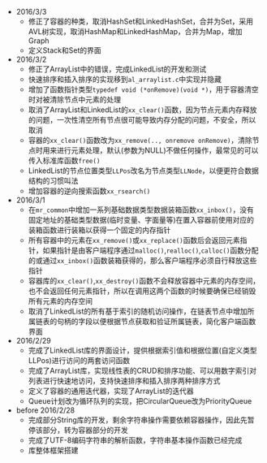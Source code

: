 - 2016/3/3
	- 修正了容器的种类，取消HashSet和LinkedHashSet，合并为Set，采用AVL树实现，取消HashMap和LinkedHashMap，合并为Map，增加Graph
	- 定义Stack和Set的界面
- 2016/3/2
	- 修正了ArrayList中的错误，完成LinkedList的开发和测试
	- 快速排序和插入排序的实现移到`al_arraylist.c`中实现并隐藏
	- 增加了函数指针类型`typedef void (*onRemove)(void *)`，用于容器清空时对被清除节点中元素的处理
	- 取消了ArrayList和LinkedList的`xx_clear()`函数，因为节点元素内存释放的问题，一次性清空所有节点很可能导致内存分配的问题，不安全，所以取消
	- 容器的`xx_clear()`函数改为`xx_remove(.., onremove onRemove)`，清除节点时用来进行元素处理，默认(参数为NULL)不做任何操作，最常见的可以传入标准库函数`free()`
	- LinkedList的节点位置类型`LLPos`改名为节点类型`LLNode`，以便更符合数据结构的习惯叫法
	- 增加容器的逆向搜索函数`xx_rsearch()`
- 2016/3/1
	- 在`mr_common`中增加一系列基础数据类型数据装箱函数`xx_inbox()`，没有固定地址的基础类型数据(临时变量、字面量等)在置入容器前使用对应的装箱函数进行装箱以获得一个固定的内存指针
	- 所有容器中的元素在`xx_remove()`或`xx_replace()`函数后会返回元素指针，如果指针是由客户端程序通过`malloc()`,`realloc()`,`calloc()`函数分配的或通过`xx_inbox()`函数装箱获得的，那么客户端程序必须自行释放这些指针
	- 容器库的`xx_clear()`,`xx_destroy()`函数不会释放容器中元素的内存空间，也不会返回任何元素指针，所以在调用这两个函数的时候要确保已经销毁所有元素的内存空间
	- 取消了LinkedList的所有基于索引的随机访问操作，在链表节点中增加所属链表的句柄的字段以便根据节点获取和验证所属链表，简化客户端函数界面
- 2016/2/29
	- 完成了LinkedList库的界面设计，提供根据索引值和根据位置(自定义类型LLPos)进行访问的两套访问函数
	- 完成了ArrayList库，实现线性表的CRUD和排序功能、可以用数字索引对列表进行快速地访问，支持快速排序和插入排序两种排序方式
	- 定义了容器的通用迭代器，实现了ArrayList的迭代器
	- Queue计划改为循环队列的实现，把CircularQueue改为PriorityQueue
- before 2016/2/28
	- 完成部分String库的开发，剩余字符串操作需要依赖容器操作，因此先暂停该部分，转为容器部分的开发
	- 完成了UTF-8编码字符串的解析函数，字符串基本操作函数已经完成
	- 库整体框架搭建
